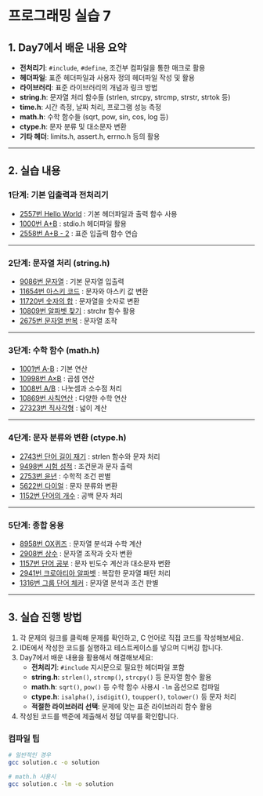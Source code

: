 # 프로그래밍 실습 7

## 1. Day7에서 배운 내용 요약

- **전처리기**: `#include`, `#define`, 조건부 컴파일을 통한 매크로 활용
- **헤더파일**: 표준 헤더파일과 사용자 정의 헤더파일 작성 및 활용
- **라이브러리**: 표준 라이브러리의 개념과 링크 방법
- **string.h**: 문자열 처리 함수들 (strlen, strcpy, strcmp, strstr, strtok 등)
- **time.h**: 시간 측정, 날짜 처리, 프로그램 성능 측정
- **math.h**: 수학 함수들 (sqrt, pow, sin, cos, log 등)
- **ctype.h**: 문자 분류 및 대소문자 변환
- **기타 헤더**: limits.h, assert.h, errno.h 등의 활용

---

## 2. 실습 내용

### 1단계: 기본 입출력과 전처리기

- [2557번 Hello World](https://www.acmicpc.net/problem/2557) : 기본 헤더파일과 출력 함수 사용
- [1000번 A+B](https://www.acmicpc.net/problem/1000) : stdio.h 헤더파일 활용
- [2558번 A+B - 2](https://www.acmicpc.net/problem/2558) : 표준 입출력 함수 연습

---

### 2단계: 문자열 처리 (string.h)

- [9086번 문자열](https://www.acmicpc.net/problem/9086) : 기본 문자열 입출력
- [11654번 아스키 코드](https://www.acmicpc.net/problem/11654) : 문자와 아스키 값 변환
- [11720번 숫자의 합](https://www.acmicpc.net/problem/11720) : 문자열을 숫자로 변환
- [10809번 알파벳 찾기](https://www.acmicpc.net/problem/10809) : strchr 함수 활용
- [2675번 문자열 반복](https://www.acmicpc.net/problem/2675) : 문자열 조작

---

### 3단계: 수학 함수 (math.h)

- [1001번 A-B](https://www.acmicpc.net/problem/1001) : 기본 연산
- [10998번 A×B](https://www.acmicpc.net/problem/10998) : 곱셈 연산
- [1008번 A/B](https://www.acmicpc.net/problem/1008) : 나눗셈과 소수점 처리
- [10869번 사칙연산](https://www.acmicpc.net/problem/10869) : 다양한 수학 연산
- [27323번 직사각형](https://www.acmicpc.net/problem/27323) : 넓이 계산

---

### 4단계: 문자 분류와 변환 (ctype.h)

- [2743번 단어 길이 재기](https://www.acmicpc.net/problem/2743) : strlen 함수와 문자 처리
- [9498번 시험 성적](https://www.acmicpc.net/problem/9498) : 조건문과 문자 출력
- [2753번 윤년](https://www.acmicpc.net/problem/2753) : 수학적 조건 판별
- [5622번 다이얼](https://www.acmicpc.net/problem/5622) : 문자 분류와 변환
- [1152번 단어의 개수](https://www.acmicpc.net/problem/1152) : 공백 문자 처리

---

### 5단계: 종합 응용

- [8958번 OX퀴즈](https://www.acmicpc.net/problem/8958) : 문자열 분석과 수학 계산
- [2908번 상수](https://www.acmicpc.net/problem/2908) : 문자열 조작과 숫자 변환
- [1157번 단어 공부](https://www.acmicpc.net/problem/1157) : 문자 빈도수 계산과 대소문자 변환
- [2941번 크로아티아 알파벳](https://www.acmicpc.net/problem/2941) : 복잡한 문자열 패턴 처리
- [1316번 그룹 단어 체커](https://www.acmicpc.net/problem/1316) : 문자열 분석과 조건 판별

---

## 3. 실습 진행 방법

1. 각 문제의 링크를 클릭해 문제를 확인하고, C 언어로 직접 코드를 작성해보세요.
2. IDE에서 작성한 코드를 실행하고 테스트케이스를 넣으며 디버깅 합니다.
3. Day7에서 배운 내용을 활용해서 해결해보세요:
   - **전처리기**: `#include` 지시문으로 필요한 헤더파일 포함
   - **string.h**: `strlen()`, `strcmp()`, `strcpy()` 등 문자열 함수 활용
   - **math.h**: `sqrt()`, `pow()` 등 수학 함수 사용시 `-lm` 옵션으로 컴파일
   - **ctype.h**: `isalpha()`, `isdigit()`, `toupper()`, `tolower()` 등 문자 처리
   - **적절한 라이브러리 선택**: 문제에 맞는 표준 라이브러리 함수 활용
4. 작성된 코드를 백준에 제출해서 정답 여부를 확인합니다.

### 컴파일 팁
```bash
# 일반적인 경우
gcc solution.c -o solution

# math.h 사용시
gcc solution.c -lm -o solution
``` 